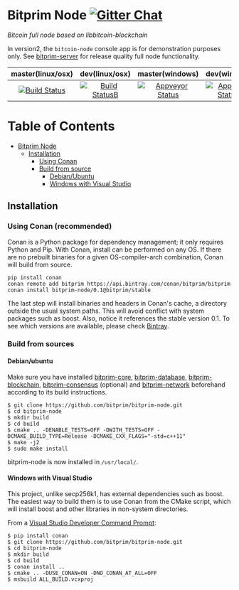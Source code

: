 # Bitprim Node <a target="_blank" href="https://gitter.im/bitprim/Lobby">![Gitter Chat][badge.Gitter]</a>

*Bitcoin full node based on libbitcoin-blockchain*

In version2, the `bitcoin-node` console app is for demonstration purposes only. See [bitprim-server](https://github.com/bitprim/bitprim-server) for release quality full node functionality.

| **master(linux/osx)** | **dev(linux/osx)**   | **master(windows)**   | **dev(windows)** |
|:------:|:-:|:-:|:-:|
| [![Build Status](https://travis-ci.org/bitprim/bitprim-node.svg)](https://travis-ci.org/bitprim/bitprim-node)       | [![Build StatusB](https://travis-ci.org/bitprim/bitprim-node.svg?branch=dev)](https://travis-ci.org/bitprim/bitprim-node?branch=dev)  | [![Appveyor Status](https://ci.appveyor.com/api/projects/status/github/bitprim/bitprim-node?svg=true)](https://ci.appveyor.com/project/bitprim/bitprim-node)  | [![Appveyor StatusB](https://ci.appveyor.com/api/projects/status/github/bitprim/bitprim-node?branch=dev&svg=true)](https://ci.appveyor.com/project/bitprim/bitprim-node?branch=dev)  |

Table of Contents
=================

   * [Bitprim Node](#bitprim-node)
      * [Installation](#installation)
        * [Using Conan](#using-conan-recommended)
        * [Build from source](#build-from-source)
            * [Debian/Ubuntu](#debianubuntu)
            * [Windows with Visual Studio](#windows-with-visual-studio)

## Installation

### Using Conan (recommended)

Conan is a Python package for dependency management; it only requires Python and Pip.
With Conan, install can be performed on any OS. If there are no prebuilt binaries for a given
OS-compiler-arch combination, Conan will build from source.

```
pip install conan
conan remote add bitprim https://api.bintray.com/conan/bitprim/bitprim
conan install bitprim-node/0.1@bitprim/stable
```

The last step will install binaries and headers in Conan's cache, a directory outside the usual
system paths. This will avoid conflict with system packages such as boost.
Also, notice it references the stable version 0.1. To see which versions are available,
please check [Bintray](https://bintray.com/bitprim/bitprim/bitprim-node%3Abitprim).

### Build from sources

#### Debian/ubuntu

Make sure you have installed [bitprim-core](https://github.com/bitprim/bitprim-core), [bitprim-database](https://github.com/bitprim/bitprim-database), [bitprim-blockchain](https://github.com/bitprim/bitprim-blockchain), [bitprim-consensus](https://github.com/bitprim/bitprim-consensus) (optional) and [bitprim-network](https://github.com/bitprim/bitprim-network) beforehand according to its build instructions.

```
$ git clone https://github.com/bitprim/bitprim-node.git
$ cd bitprim-node
$ mkdir build
$ cd build
$ cmake .. -DENABLE_TESTS=OFF -DWITH_TESTS=OFF -DCMAKE_BUILD_TYPE=Release -DCMAKE_CXX_FLAGS="-std=c++11" 
$ make -j2
$ sudo make install
```

bitprim-node is now installed in `/usr/local/`.

#### Windows with Visual Studio

This project, unlike secp256k1, has external dependencies such as boost.
The easiest way to build them is to use Conan from the CMake script,
which will install boost and other libraries in non-system directories.

From a [Visual Studio Developer Command Prompt](https://docs.microsoft.com/en-us/dotnet/framework/tools/developer-command-prompt-for-vs):

```
$ pip install conan
$ git clone https://github.com/bitprim/bitprim-node.git
$ cd bitprim-node
$ mkdir build
$ cd build
$ conan install ..
$ cmake .. -DUSE_CONAN=ON -DNO_CONAN_AT_ALL=OFF
$ msbuild ALL_BUILD.vcxproj
```

[badge.Gitter]: https://img.shields.io/badge/gitter-join%20chat-blue.svg

